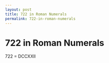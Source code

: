 ```yaml
---
layout: post
title: 722 in Roman Numerals
permalink: 722-in-roman-numerals
---
```


# 722 in Roman Numerals

722 = DCCXXII
